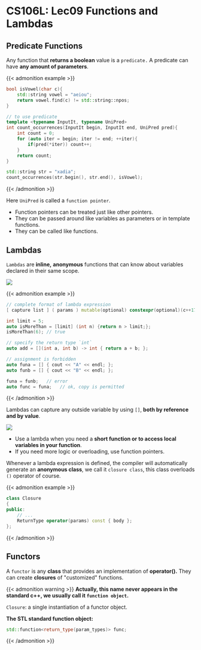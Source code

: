 # CS106L: Lec09 Functions and Lambdas


<!--more-->

<meta name="referrer" content="no-referrer" />

## Predicate Functions

Any function that **returns a boolean** value is a `predicate.` A predicate can have **any amount of parameters**.

{{< admonition example >}}
```cpp
bool isVowel(char c){
	std::string vowel = "aeiou";
	return vowel.find(c) != std::string::npos;
}

// to use predicate
template <typename InputIt, typename UniPred>
int count_occurrences(InputIt begin, InputIt end, UniPred pred){
	int count = 0;
	for (auto iter = begin; iter != end; ++iter){
		if(pred(*iter)) count++;
	}
	return count;
}

std::string str = "xadia";
count_occurrences(str.begin(), str.end(), isVowel);
```
{{< /admonition >}}

Here `UniPred` is called a `function pointer`.

- Function pointers can be treated just like other pointers.
- They can be passed around like variables as parameters or in template functions.
- They can be called like functions.

## Lambdas

`Lambdas` are **inline,** **anonymous** functions that can know about variables declared in their same scope.

![](https://gitee.com/vercent_zhou/picgo-md/raw/master/image/202301151254010.png)

{{< admonition example >}}
```cpp
// complete format of lambda expression
[ capture list ] ( params ) mutable(optional) constexpr(optional)(c++17) exception attribute -> return_type { function body } 

int limit = 5;
auto isMoreThan = [limit] (int n) {return n > limit;};
isMoreThan(6); // true

// specify the return type `int` 
auto add = [](int a, int b) -> int { return a + b; };

// assignment is forbidden
auto funa = [] { cout << "A" << endl; };
auto funb = [] { cout << "B" << endl; };

funa = funb;   // error
auto func = funa;   // ok, copy is permitted
```
{{< /admonition >}}

Lambdas can capture any outside variable by using `[]`, **both by reference and by value**.

![](https://gitee.com/vercent_zhou/picgo-md/raw/master/image/202301151529087.png)

- Use a lambda when you need a **short function or to access local variables in your function**.
- If you need more logic or overloading, use function pointers.

Whenever a lambda expression is defined, the compiler will automatically generate an **anonymous class**, we call it `closure class`, this class overloads `()` operator of course.

{{< admonition example >}}
```cpp
class Closure
{
public:
    // ...
    ReturnType operator(params) const { body };
};
```
{{< /admonition >}}

## Functors

A `functor` is any **class** that provides an implementation of **operator().** They can create **closures** of "customized" functions.

{{< admonition warning >}}
**Actually, this name never appears in the standard c++, we usually call it `function object`.**

`Closure`: a single instantiation of a functor object.

**The STL  standard function object:**

```cpp
std::function<return_type(param_types)> func;
```
{{< /admonition >}}

